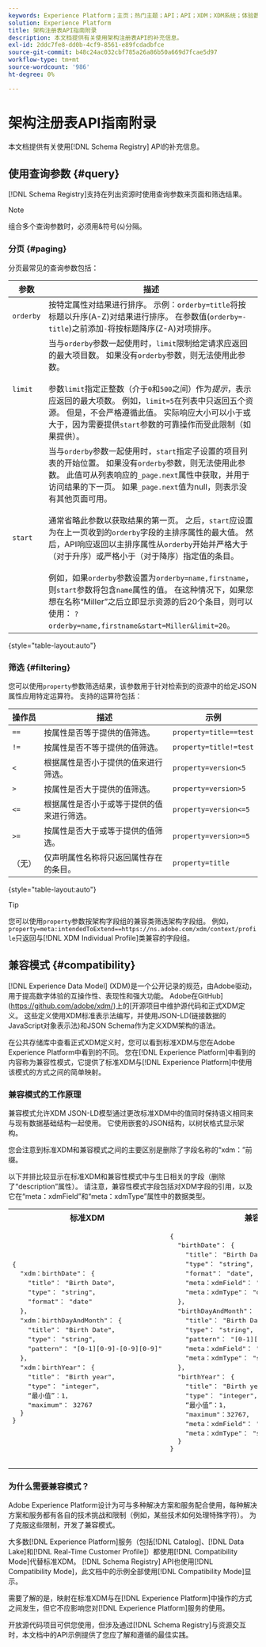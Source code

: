 ```yaml
---
keywords: Experience Platform；主页；热门主题；API；API；XDM；XDM系统；体验数据模型；体验数据模型；数据模型；数据模型；架构注册表；架构注册表；兼容性；兼容性；兼容模式；兼容模式；字段类型；字段类型；
solution: Experience Platform
title: 架构注册表API指南附录
description: 本文档提供有关使用架构注册表API的补充信息。
exl-id: 2ddc7fe8-dd0b-4cf9-8561-e89fcdadbfce
source-git-commit: b48c24ac032cbf785a26a86b50a669d7fcae5d97
workflow-type: tm+mt
source-wordcount: '986'
ht-degree: 0%

---
```


# 架构注册表API指南附录

本文档提供有关使用[!DNL Schema Registry] API的补充信息。

## 使用查询参数 {#query}

[!DNL Schema Registry]支持在列出资源时使用查询参数来页面和筛选结果。

>[!NOTE]
>
>组合多个查询参数时，必须用&amp;符号(`&`)分隔。

### 分页 {#paging}

分页最常见的查询参数包括：

| 参数 | 描述 |
| --- | --- |
| `orderby` | 按特定属性对结果进行排序。 示例：`orderby=title`将按标题以升序(A-Z)对结果进行排序。 在参数值(`orderby=-title`)之前添加`-`将按标题降序(Z-A)对项排序。 |
| `limit` | 当与`orderby`参数一起使用时，`limit`限制给定请求应返回的最大项目数。 如果没有`orderby`参数，则无法使用此参数。<br><br>参数`limit`指定正整数（介于`0`和`500`之间）作为&#x200B;*提示*，表示应返回的最大项数。 例如，`limit=5`在列表中只返回五个资源。 但是，不会严格遵循此值。 实际响应大小可以小于或大于，因为需要提供`start`参数的可靠操作而受此限制（如果提供）。 |
| `start` | 当与`orderby`参数一起使用时，`start`指定子设置的项目列表的开始位置。 如果没有`orderby`参数，则无法使用此参数。 此值可从列表响应的`_page.next`属性中获取，并用于访问结果的下一页。 如果`_page.next`值为null，则表示没有其他页面可用。<br><br>通常省略此参数以获取结果的第一页。 之后，`start`应设置为在上一页收到的`orderby`字段的主排序属性的最大值。 然后，API响应返回以主排序属性从`orderby`开始并严格大于（对于升序）或严格小于（对于降序）指定值的条目。<br><br>例如，如果`orderby`参数设置为`orderby=name,firstname`，则`start`参数将包含`name`属性的值。 在这种情况下，如果您想在名称“Miller”之后立即显示资源的后20个条目，则可以使用： `?orderby=name,firstname&start=Miller&limit=20`。 |

{style="table-layout:auto"}

### 筛选 {#filtering}

您可以使用`property`参数筛选结果，该参数用于针对检索到的资源中的给定JSON属性应用特定运算符。 支持的运算符包括：

| 操作员 | 描述 | 示例 |
| --- | --- | --- |
| `==` | 按属性是否等于提供的值筛选。 | `property=title==test` |
| `!=` | 按属性是否不等于提供的值筛选。 | `property=title!=test` |
| `<` | 根据属性是否小于提供的值来进行筛选。 | `property=version<5` |
| `>` | 按属性是否大于提供的值筛选。 | `property=version>5` |
| `<=` | 根据属性是否小于或等于提供的值来进行筛选。 | `property=version<=5` |
| `>=` | 按属性是否大于或等于提供的值筛选。 | `property=version>=5` |
| （无） | 仅声明属性名称将只返回属性存在的条目。 | `property=title` |

{style="table-layout:auto"}

>[!TIP]
>
>您可以使用`property`参数按架构字段组的兼容类筛选架构字段组。 例如，`property=meta:intendedToExtend==https://ns.adobe.com/xdm/context/profile`只返回与[!DNL XDM Individual Profile]类兼容的字段组。

## 兼容模式 {#compatibility}

[!DNL Experience Data Model] (XDM)是一个公开记录的规范，由Adobe驱动，用于提高数字体验的互操作性、表现性和强大功能。 Adobe在GitHub](https://github.com/adobe/xdm/)上的[开源项目中维护源代码和正式XDM定义。 这些定义使用XDM标准表示法编写，并使用JSON-LD(链接数据的JavaScript对象表示法)和JSON Schema作为定义XDM架构的语法。

在公共存储库中查看正式XDM定义时，您可以看到标准XDM与您在Adobe Experience Platform中看到的不同。 您在[!DNL Experience Platform]中看到的内容称为兼容性模式，它提供了标准XDM与[!DNL Experience Platform]中使用该模式的方式之间的简单映射。

### 兼容模式的工作原理

兼容模式允许XDM JSON-LD模型通过更改标准XDM中的值同时保持语义相同来与现有数据基础结构一起使用。 它使用嵌套的JSON结构，以树状格式显示架构。

您会注意到标准XDM和兼容模式之间的主要区别是删除了字段名称的“xdm：”前缀。

以下并排比较显示在标准XDM和兼容性模式中与生日相关的字段（删除了“description”属性）。 请注意，兼容性模式字段包括对XDM字段的引用，以及它在“meta：xdmField”和“meta：xdmType”属性中的数据类型。

<table style="table-layout:auto">
  <th>标准XDM</th>
  <th>兼容模式</th>
  <tr>
  <td>
  <pre class=" language-json">
{
  "xdm：birthDate"： {
    "title"： "Birth Date"，
    "type"： "string"，
    "format"： "date"
  }，
  "xdm：birthDayAndMonth"： {
    "title"： "Birth Date"，
    "type"： "string"，
    "pattern"： "[0-1][0-9]-[0-9][0-9]"
  }，
  "xdm：birthYear"： {
    "title"： "Birth year"，
    "type"： "integer"，
    “最小值”：1，
    "maximum"： 32767
  }
}
  </pre>
  </td>
  <td>
  <pre class=" language-json">
{
  "birthDate"： {
    "title"： "Birth Date"，
    "type"： "string"，
    "format"： "date"，
    "meta：xdmField"： "xdm：birthDate"，
    "meta：xdmType"： "date"
  }，
  "birthDayAndMonth"： {
    "title"： "Birth Date"，
    "type"： "string"，
    "pattern"： "[0-1][0-9]-[0-9][0-9]"，
    "meta：xdmField"： "xdm：birthDayAndMonth"，
    "meta：xdmType"： "string"
  }，
  "birthYear"： {
    "title"： "Birth year"，
    "type"： "integer"，
    “最小值”：1，
    "maximum"：32767，
    "meta：xdmField"： "xdm：birthYear"，
    "meta：xdmType"： "short"
  }
}
      </pre>
  </td>
  </tr>
</table>

### 为什么需要兼容模式？

Adobe Experience Platform设计为可与多种解决方案和服务配合使用，每种解决方案和服务都有各自的技术挑战和限制（例如，某些技术如何处理特殊字符）。 为了克服这些限制，开发了兼容模式。

大多数[!DNL Experience Platform]服务（包括[!DNL Catalog]、[!DNL Data Lake]和[!DNL Real-Time Customer Profile]）都使用[!DNL Compatibility Mode]代替标准XDM。 [!DNL Schema Registry] API也使用[!DNL Compatibility Mode]，此文档中的示例全部使用[!DNL Compatibility Mode]显示。

需要了解的是，映射在标准XDM与在[!DNL Experience Platform]中操作的方式之间发生，但它不应影响您对[!DNL Experience Platform]服务的使用。

开放源代码项目可供您使用，但涉及通过[!DNL Schema Registry]与资源交互时，本文档中的API示例提供了您应了解和遵循的最佳实践。

